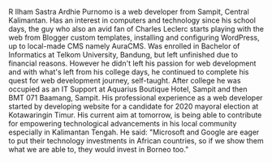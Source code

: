 R Ilham Sastra Ardhie Purnomo is a web developer from Sampit, Central Kalimantan. Has an interest in computers and technology since his school days, the guy who also an avid fan of Charles Leclerc starts playing with the web from Blogger custom templates, installing and configuring WordPress, up to local-made CMS namely AuraCMS. Was enrolled in Bachelor of Informatics at Telkom University, Bandung, but left unfinished due to financial reasons. However he didn't left his passion for web development and with what's left from his college days, he continued to complete his quest for web development journey, self-taught. After college he was occupied as an IT Support at Aquarius Boutique Hotel, Sampit and then BMT 071 Baamang, Sampit. His professional experience as a web developer started by developing website for a candidate for 2020 mayoral election at Kotawaringin Timur. His current aim at tomorrow, is being able to contribute for empowering technological advancements in his local community especially in Kalimantan Tengah. He said: "Microsoft and Google are eager to put their technology investments in African countries, so if we show them what we are able to, they would invest in Borneo too."

